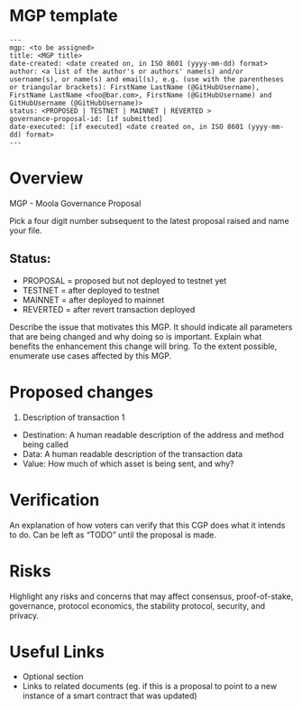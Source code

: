 # MGP template

```
---
mgp: <to be assigned>
title: <MGP title>
date-created: <date created on, in ISO 8601 (yyyy-mm-dd) format>
author: <a list of the author's or authors' name(s) and/or username(s), or name(s) and email(s), e.g. (use with the parentheses or triangular brackets): FirstName LastName (@GitHubUsername), FirstName LastName <foo@bar.com>, FirstName (@GitHubUsername) and GitHubUsername (@GitHubUsername)>
status: <PROPOSED | TESTNET | MAINNET | REVERTED >
governance-proposal-id: [if submitted]
date-executed: [if executed] <date created on, in ISO 8601 (yyyy-mm-dd) format>
---
```

# Overview
MGP - Moola Governance Proposal

Pick a four digit number subsequent to the latest proposal raised and name your file.

## Status:
- PROPOSAL = proposed but not deployed to testnet yet
- TESTNET = after deployed to testnet
- MAINNET = after deployed to mainnet
- REVERTED = after revert transaction deployed

Describe the issue that motivates this MGP. It should indicate all parameters that are being changed and why doing so is important.
Explain what benefits the enhancement this change will bring. To the extent possible, enumerate use cases affected by this MGP.

# Proposed changes
1. Description of transaction 1
- Destination: A human readable description of the address and method being called
- Data: A human readable description of the transaction data
- Value: How much of which asset is being sent, and why?

# Verification
An explanation of how voters can verify that this CGP does what it intends to do. Can be left as “TODO” until the proposal is made.

# Risks
Highlight any risks and concerns that may affect consensus, proof-of-stake, governance, protocol economics, the stability protocol, security, and privacy.

# Useful Links
- Optional section
- Links to related documents (eg. if this is a proposal to point to a new instance of a smart contract that was updated)